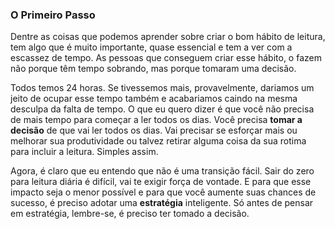 ### O Primeiro Passo

Dentre as coisas que podemos aprender sobre criar o bom hábito de leitura, tem algo que é muito importante, quase essencial e tem a ver com a escassez de tempo. As pessoas que conseguem criar esse hábito, o fazem não porque têm tempo sobrando, mas porque tomaram uma decisão.

Todos temos 24 horas. Se tivessemos mais, provavelmente, dariamos um jeito de ocupar esse tempo também e acabariamos caindo na mesma desculpa da falta de tempo. O que eu quero dizer é que você não precisa de mais tempo para começar a ler todos os dias. Você precisa **tomar a decisão** de que vai ler todos os dias. Vai precisar se esforçar mais ou melhorar sua produtividade ou talvez retirar alguma coisa da sua rotima para incluir a leitura. Simples assim.

Agora, é claro que eu entendo que não é uma transição fácil. Sair do zero para leitura diária é difícil, vai te exigir força de vontade. E para que esse impacto seja o menor possível e para que você aumente suas chances de sucesso, é preciso adotar uma **estratégia** inteligente. Só antes de pensar em estratégia, lembre-se, é preciso ter tomado a decisão.
